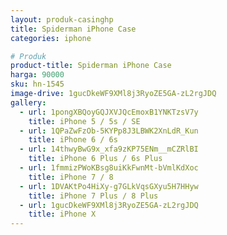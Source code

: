 ```yaml
---
layout: produk-casinghp
title: Spiderman iPhone Case
categories: iphone

# Produk
product-title: Spiderman iPhone Case
harga: 90000
sku: hn-1545
image-drive: 1gucDkeWF9XMl8j3RyoZE5GA-zL2rgJDQ
gallery:
  - url: 1pongXBQoyGQJXVJQcEmoxB1YNKTzsV7y
    title: iPhone 5 / 5s / SE
  - url: 1QPaZwFzOb-5KYPp8J3LBWK2XnLdR_Kun
    title: iPhone 6 / 6s
  - url: 14thwyBwG9x_xfa9zKP75ENm__mCZRlBI
    title: iPhone 6 Plus / 6s Plus
  - url: 1fmmizPWoKBsg8uiKkFwnMt-bVmlKdXoc
    title: iPhone 7 / 8
  - url: 1DVAKtPo4HiXy-g7GLkVqsGXyu5H7HHyw
    title: iPhone 7 Plus / 8 Plus
  - url: 1gucDkeWF9XMl8j3RyoZE5GA-zL2rgJDQ
    title: iPhone X
---
```

